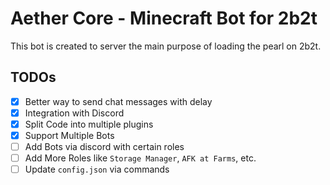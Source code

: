 # Aether Core - Minecraft Bot for 2b2t

This bot is created to server the main purpose of loading the pearl on 2b2t.

## TODOs

- [x] Better way to send chat messages with delay
- [x] Integration with Discord
- [x] Split Code into multiple plugins
- [x] Support Multiple Bots
- [ ] Add Bots via discord with certain roles
- [ ] Add More Roles like `Storage Manager`, `AFK at Farms`, etc.
- [ ] Update `config.json` via commands